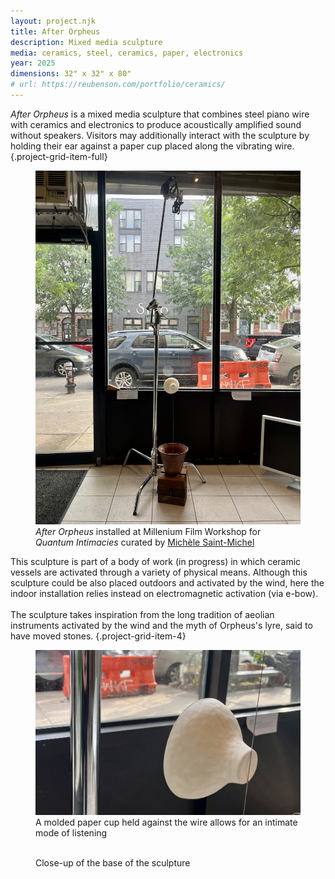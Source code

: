 ```yaml
---
layout: project.njk
title: After Orpheus
description: Mixed media sculpture
media: ceramics, steel, ceramics, paper, electronics
year: 2025
dimensions: 32" x 32" x 80"
# url: https://reubenson.com/portfolio/ceramics/
---
```


_After Orpheus_ is a mixed media sculpture that combines steel piano wire with ceramics and electronics to produce acoustically amplified sound without speakers. Visitors may additionally interact with the sculpture by holding their ear against a paper cup placed along the vibrating wire.
{.project-grid-item-full}

<!-- \ -->
<!-- \ -->

<figure class="project-grid-item-5">
  <img src="/public/after-orpheus/installation.jpg" style="@print{max-width: 88%};" alt="">
  <figcaption style="@print{max-width: 95%};"><em>After Orpheus</em> installed at Millenium Film Workshop for <em>Quantum Intimacies</em> curated by <a href="https://michelesaintmichel.com/" target="_blank">Michèle Saint-Michel</a></figcaption>
</figure>

This sculpture is part of a body of work (in progress) in which ceramic vessels are activated through a variety of physical means. Although this sculpture could be also placed outdoors and activated by the wind, here the indoor installation relies instead on electromagnetic activation (via e-bow).
\
\
The sculpture takes inspiration from the long tradition of aeolian instruments activated by the wind and the myth of Orpheus's lyre, said to have moved stones.
{.project-grid-item-4}

<!-- A pile of bricks, a ceramic bell, and a c-stand frame the physical tension of a long steel wire that quietly sings. With a cup held up against the wire, you can almost hear a willing of stones to dance once more, the ghost of the lyre of Orpheus. -->

<figure class="project-grid-item-2">
  <img src="/public/after-orpheus/cup.jpg" alt="">
  <figcaption>A molded paper cup held against the wire allows for an intimate mode of listening</figcaption>
</figure>

<figure class="project-grid-item-full">
  <img src="/public/after-orpheus/base.jpeg" alt="">
  <figcaption>Close-up of the base of the sculpture</figcaption>
</figure>
<!-- <figure class="project-grid-item-3">
  <img src="/public/after-orpheus/bell.jpg" alt="">
  <figcaption>Installation view of <em>After Orpheus</em> at Millenium Film Workshop</figcaption>
</figure> -->
